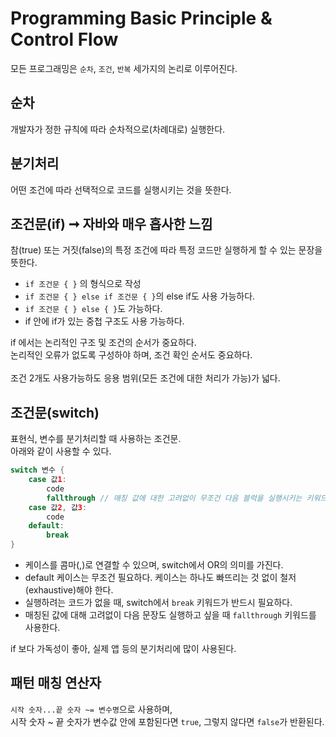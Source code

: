 # Programming Basic Principle & Control Flow
모든 프로그래밍은 `순차`, `조건`, `반복` 세가지의 논리로 이루어진다.

## 순차
개발자가 정한 규칙에 따라 순차적으로(차례대로) 실행한다.

## 분기처리
어떤 조건에 따라 선택적으로 코드를 실행시키는 것을 뜻한다.

## 조건문(if) ➞ 자바와 매우 흡사한 느낌
참(true) 또는 거짓(false)의 특정 조건에 따라 특정 코드만 실행하게 할 수 있는 문장을 뜻한다.
- `if 조건문 { }` 의 형식으로 작성
- `if 조건문 { } else if 조건문 { }`의 else if도 사용 가능하다.
- `if 조건문 { } else { }`도 가능하다.
- if 안에 if가 있는 중첩 구조도 사용 가능하다.

if 에서는 논리적인 구조 및 조건의 순서가 중요하다.<br>
논리적인 오류가 없도록 구성하야 하며, 조건 확인 순서도 중요하다.<br><br>
조건 2개도 사용가능하도 응용 범위(모든 조건에 대한 처리가 가능)가 넓다.

## 조건문(switch)
표현식, 변수를 분기처리할 때 사용하는 조건문.<br>
아래와 같이 사용할 수 있다.
```swift
switch 변수 {
    case 값1:
        code
        fallthrough // 매칭 값에 대한 고려없이 무조건 다음 블럭을 실행시키는 키워드
    case 값2, 값3:
        code
    default:
        break
}
```
- 케이스를 콤마(,)로 연결할 수 있으며, switch에서 OR의 의미를 가진다.
- default 케이스는 무조건 필요하다. 케이스는 하나도 빠뜨리는 것 없이 철저(exhaustive)해야 한다.
- 실행하려는 코드가 없을 때, switch에서 `break` 키워드가 반드시 필요하다.
- 매칭된 값에 대해 고려없이 다음 문장도 실행하고 싶을 때 `fallthrough` 키워드를 사용한다.

if 보다 가독성이 좋아, 실제 앱 등의 분기처리에 많이 사용된다.

## 패턴 매칭 연산자
`시작 숫자...끝 숫자 ~= 변수명`으로 사용하며,<br>
 시작 숫자 ~ 끝 숫자가 변수값 안에 포함된다면 `true`, 그렇지 않다면 `false`가 반환된다.